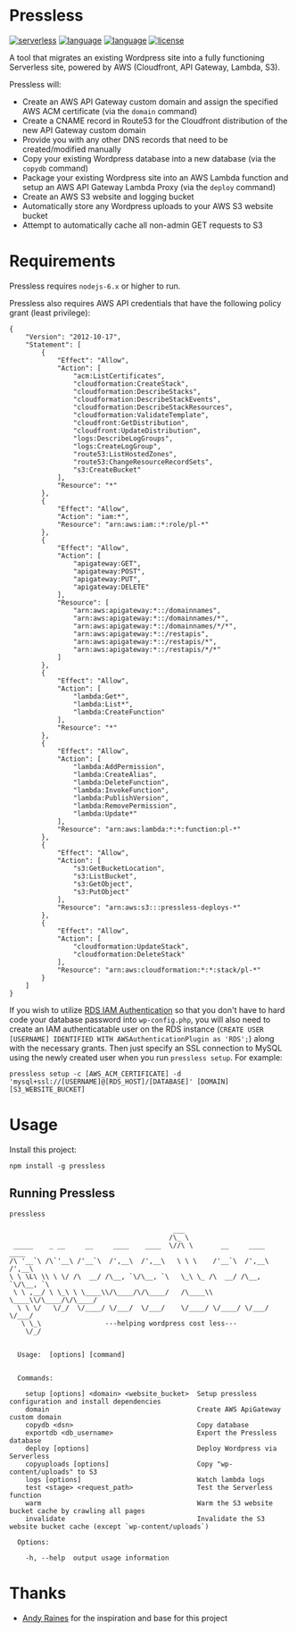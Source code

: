 # Pressless
[![serverless][badge-serverless]](http://www.serverless.com)
[![language][badge-php]](http://php.net)
[![language][badge-nodejs]](http://nodejs.org)
[![license][badge-license]](LICENSE)

A tool that migrates an existing Wordpress site into a fully functioning Serverless site, powered by AWS (Cloudfront, API Gateway, Lambda, S3).

Pressless will:
- Create an AWS API Gateway custom domain and assign the specified AWS ACM certificate (via the `domain` command)
- Create a CNAME record in Route53 for the Cloudfront distribution of the new API Gateway custom domain
- Provide you with any other DNS records that need to be created/modified manually
- Copy your existing Wordpress database into a new database (via the `copydb` command)
- Package your existing Wordpress site into an AWS Lambda function and setup an AWS API Gateway Lambda Proxy  (via the `deploy` command)
- Create an AWS S3 website and logging bucket
- Automatically store any Wordpress uploads to your AWS S3 website bucket
- Attempt to automatically cache all non-admin GET requests to S3

# Requirements

Pressless requires `nodejs-6.x` or higher to run.

Pressless also requires AWS API credentials that have the following policy grant (least privilege):
```
{
    "Version": "2012-10-17",
    "Statement": [
        {
            "Effect": "Allow",
            "Action": [
                "acm:ListCertificates",
                "cloudformation:CreateStack",
                "cloudformation:DescribeStacks",
                "cloudformation:DescribeStackEvents",
                "cloudformation:DescribeStackResources",
                "cloudformation:ValidateTemplate",
                "cloudfront:GetDistribution",
                "cloudfront:UpdateDistribution",
                "logs:DescribeLogGroups",
                "logs:CreateLogGroup",
                "route53:ListHostedZones",
                "route53:ChangeResourceRecordSets",
                "s3:CreateBucket"
            ],
            "Resource": "*"
        },
        {
            "Effect": "Allow",
            "Action": "iam:*",
            "Resource": "arn:aws:iam::*:role/pl-*"
        },
        {
            "Effect": "Allow",
            "Action": [
                "apigateway:GET",
                "apigateway:POST",
                "apigateway:PUT",
                "apigateway:DELETE"
            ],
            "Resource": [
                "arn:aws:apigateway:*::/domainnames",
                "arn:aws:apigateway:*::/domainnames/*",
                "arn:aws:apigateway:*::/domainnames/*/*",
                "arn:aws:apigateway:*::/restapis",
                "arn:aws:apigateway:*::/restapis/*",
                "arn:aws:apigateway:*::/restapis/*/*"
            ]
        },      
        {
            "Effect": "Allow",
            "Action": [
                "lambda:Get*",
                "lambda:List*",
                "lambda:CreateFunction"
            ],
            "Resource": "*"
        },
        {
            "Effect": "Allow",
            "Action": [
                "lambda:AddPermission",
                "lambda:CreateAlias",
                "lambda:DeleteFunction",
                "lambda:InvokeFunction",
                "lambda:PublishVersion",
                "lambda:RemovePermission",
                "lambda:Update*"
            ],
            "Resource": "arn:aws:lambda:*:*:function:pl-*"
        },
        {
            "Effect": "Allow",
            "Action": [
                "s3:GetBucketLocation",
                "s3:ListBucket",
                "s3:GetObject",
                "s3:PutObject"
            ],
            "Resource": "arn:aws:s3:::pressless-deploys-*"
        },
        {
            "Effect": "Allow",
            "Action": [
                "cloudformation:UpdateStack",
                "cloudformation:DeleteStack"
            ],
            "Resource": "arn:aws:cloudformation:*:*:stack/pl-*"
        }        
    ]
}
```

If you wish to utilize [RDS IAM Authentication](http://docs.aws.amazon.com/AmazonRDS/latest/UserGuide/UsingWithRDS.IAMDBAuth.html) so that you don't have to hard code your database password into `wp-config.php`, you will also need to create an IAM authenticatable user on the RDS instance (`CREATE USER [USERNAME] IDENTIFIED WITH AWSAuthenticationPlugin as 'RDS';`) along with the necessary grants.  Then just specify an SSL connection to MySQL using the newly created user when you run `pressless setup`.  For example:
```
pressless setup -c [AWS_ACM_CERTIFICATE] -d 'mysql+ssl://[USERNAME]@[RDS_HOST]/[DATABASE]' [DOMAIN] [S3_WEBSITE_BUCKET]
```

# Usage
Install this project:
```
npm install -g pressless
```

## Running Pressless
```
pressless
```
```
                                         ___                              
                                        /\_ \                             
 _____    _ __     __     ____    ____  \//\ \       __     ____    ____  
/\ '__`\ /\`'__\ /'__`\  /',__\  /',__\   \ \ \    /'__`\  /',__\  /',__\ 
\ \ \L\ \\ \ \/ /\  __/ /\__, `\/\__, `\   \_\ \_ /\  __/ /\__, `\/\__, `\
 \ \ ,__/ \ \_\ \ \____\\/\____/\/\____/   /\____\\ \____\\/\____/\/\____/
  \ \ \/   \/_/  \/____/ \/___/  \/___/    \/____/ \/____/ \/___/  \/___/ 
   \ \_\                ---helping wordpress cost less--- 
    \/_/                                                                  


  Usage:  [options] [command]


  Commands:

    setup [options] <domain> <website_bucket>  Setup pressless configuration and install dependencies
    domain                                     Create AWS ApiGateway custom domain
    copydb <dsn>                               Copy database
    exportdb <db_username>                     Export the Pressless database
    deploy [options]                           Deploy Wordpress via Serverless
    copyuploads [options]                      Copy "wp-content/uploads" to S3
    logs [options]                             Watch lambda logs
    test <stage> <request_path>                Test the Serverless function
    warm                                       Warm the S3 website bucket cache by crawling all pages
    invalidate                                 Invalidate the S3 website bucket cache (except `wp-content/uploads`)

  Options:

    -h, --help  output usage information
```

# Thanks
* [Andy Raines][git-arains] for the inspiration and base for this project

[badge-serverless]:   http://public.serverless.com/badges/v3.svg
[badge-php]:     https://img.shields.io/badge/language-php-blue.svg
[badge-nodejs]:     https://img.shields.io/badge/language-nodejs-blue.svg
[badge-license]:      https://img.shields.io/badge/license-MIT-orange.svg

[git-repo]:      https://github.com/mscifo/pressless
[git-arains]:      https://github.com/araines/serverless-php